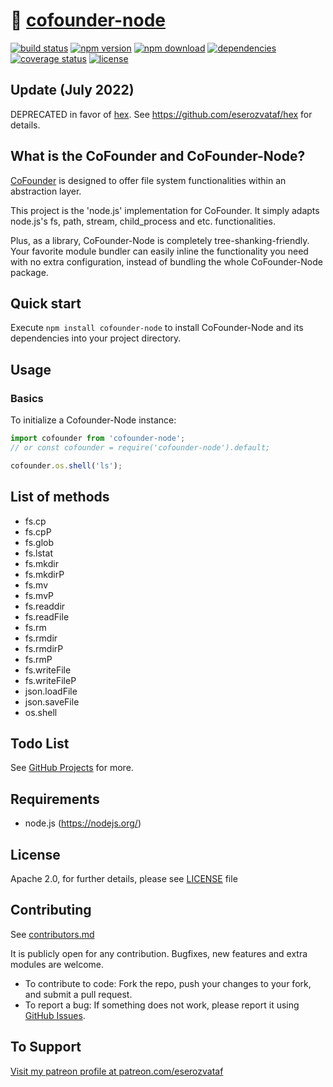 # 💾 [cofounder-node](https://github.com/eserozvataf/cofounder-node)

[![build status][build-image]][build-url]
[![npm version][npm-image]][npm-url]
[![npm download][download-image]][npm-url]
[![dependencies][dep-image]][dep-url]
[![coverage status][coverage-image]][coverage-url]
[![license][license-image]][license-url]


## Update (July 2022)

DEPRECATED in favor of [hex](https://github.com/eserozvataf/hex).
See https://github.com/eserozvataf/hex for details.


## What is the CoFounder and CoFounder-Node?

[CoFounder](https://github.com/eserozvataf/cofounder) is designed to offer file system functionalities within an abstraction layer.

This project is the 'node.js' implementation for CoFounder. It simply adapts node.js's fs, path, stream, child_process and etc. functionalities.

Plus, as a library, CoFounder-Node is completely tree-shanking-friendly. Your favorite module bundler can easily inline the functionality you need with no extra configuration, instead of bundling the whole CoFounder-Node package.


## Quick start

Execute `npm install cofounder-node` to install CoFounder-Node and its dependencies into your project directory.


## Usage

### Basics

To initialize a Cofounder-Node instance:

```js
import cofounder from 'cofounder-node';
// or const cofounder = require('cofounder-node').default;

cofounder.os.shell('ls');
```


## List of methods

- fs.cp
- fs.cpP
- fs.glob
- fs.lstat
- fs.mkdir
- fs.mkdirP
- fs.mv
- fs.mvP
- fs.readdir
- fs.readFile
- fs.rm
- fs.rmdir
- fs.rmdirP
- fs.rmP
- fs.writeFile
- fs.writeFileP
- json.loadFile
- json.saveFile
- os.shell


## Todo List

See [GitHub Projects](https://github.com/eserozvataf/cofounder-node/projects) for more.


## Requirements

* node.js (https://nodejs.org/)


## License

Apache 2.0, for further details, please see [LICENSE](LICENSE) file


## Contributing

See [contributors.md](contributors.md)

It is publicly open for any contribution. Bugfixes, new features and extra modules are welcome.

* To contribute to code: Fork the repo, push your changes to your fork, and submit a pull request.
* To report a bug: If something does not work, please report it using [GitHub Issues](https://github.com/eserozvataf/cofounder-node/issues).


## To Support

[Visit my patreon profile at patreon.com/eserozvataf](https://www.patreon.com/eserozvataf)


[build-image]: https://travis-ci.org/eserozvataf/cofounder-node.svg?branch=master
[build-url]: https://travis-ci.org/eserozvataf/cofounder-node
[npm-image]: https://img.shields.io/npm/v/cofounder-node.svg?style=flat-square
[npm-url]: https://www.npmjs.com/package/cofounder-node
[download-image]: https://img.shields.io/npm/dt/cofounder-node.svg?style=flat-square
[dep-image]: https://img.shields.io/david/eserozvataf/cofounder-node.svg?style=flat-square
[dep-url]: https://github.com/eserozvataf/cofounder-node
[coverage-image]: https://codecov.io/gh/eserozvataf/cofounder-node/branch/master/graph/badge.svg
[coverage-url]: https://codecov.io/gh/eserozvataf/cofounder-node
[license-image]: https://img.shields.io/npm/l/cofounder-node.svg?style=flat-square
[license-url]: https://github.com/eserozvataf/cofounder-node/blob/master/LICENSE
